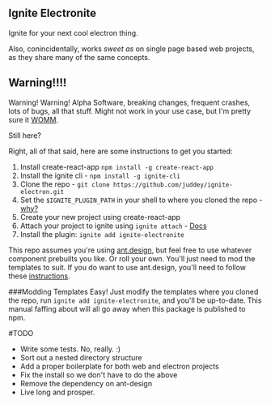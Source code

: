 ## Ignite Electronite

Ignite for your next cool electron thing.

Also, conincidentally, works _sweet as_ on single page based web projects, as they share many of the same concepts.

## Warning!!!!
Warning! Warning! Alpha Software, breaking changes, frequent crashes, lots of bugs, all that stuff. Might not work in your use case, but I'm pretty sure it [WOMM](http://www.urbandictionary.com/define.php?term=WOMM).

Still here?

Right, all of that said, here are some instructions to get you started:

1. Install create-react-app `npm install -g create-react-app`
2. Install the ignite cli - `npm install -g ignite-cli`
3. Clone the repo - `git clone https://github.com/juddey/ignite-electron.git`
4. Set the `$IGNITE_PLUGIN_PATH` in your shell to where you cloned the repo - [why?](https://github.com/infinitered/ignite/blob/769f2a7ffb328dc951001f3f20d46f9f55d8fe57/docs/advanced-guides/creating-plugins.md#add-the-plugin-to-the-ignite-application)
5. Create your new project using create-react-app
6. Attach your project to ignite using `ignite attach` - [Docs](https://github.com/infinitered/ignite/blob/769f2a7ffb328dc951001f3f20d46f9f55d8fe57/docs/quick-start/getting-started.md#attaching-to-existing-projects)
7. Install the plugin: `ignite add ignite-electronite`

This repo assumes you're using [ant.design](https://ant.design/), but feel free to use whatever component prebuilts you like. Or roll your own. You'll just need to mod the templates to suit. If you do want to use ant.design, you'll need to follow these [instructions](https://ant.design/docs/react/use-with-create-react-app).

###Modding Templates
Easy! Just modify the templates where you cloned the repo, run `ignite add ignite-electronite`, and you'll be up-to-date. This manual faffing about will all go away when this package is published to npm.

#TODO
- Write some tests. No, really. :)
- Sort out a nested directory structure
- Add a proper boilerplate for both web and electron projects
- Fix the install so we don't have to do the above
- Remove the dependency on ant-design
- Live long and prosper.
